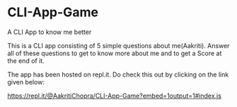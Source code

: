 # CLI-App-Game
 A CLI App to know me better

This is a CLI app consisting of 5 simple questions about me(Aakriti). Answer all of these questions to get to know more about me and to get a Score at the end of it.

The app has been hosted on repl.it. Do check this out by clicking on the link given below:

https://repl.it/@AakritiChopra/CLI-App-Game?embed=1output=1#index.js
